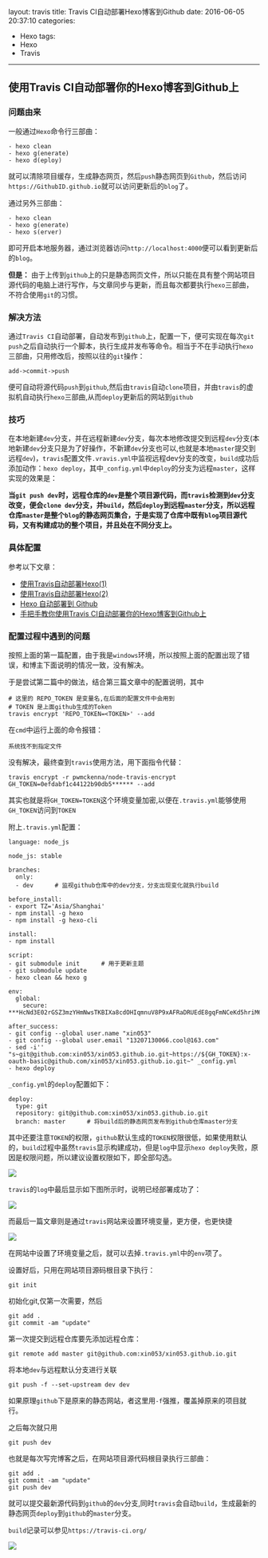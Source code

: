 layout: travis
title: Travis CI自动部署Hexo博客到Github
date: 2016-06-05 20:37:10
categories: 
- Hexo
tags:
- Hexo
- Travis
---

## 使用Travis CI自动部署你的Hexo博客到Github上
### 问题由来
一般通过`Hexo`命令行三部曲：

	- hexo clean
	- hexo g(enerate)
	- hexo d(eploy)
就可以清除项目缓存，生成静态网页，然后`push`静态网页到`Github`，然后访问`https://GithubID.github.io`就可以访问更新后的`blog`了。

通过另外三部曲：

	- hexo clean
	- hexo g(enerate)
	- hexo s(erver)
即可开启本地服务器，通过浏览器访问`http://localhost:4000`便可以看到更新后的`blog`。

<!-- more -->

**但是：** 由于上传到`github`上的只是静态网页文件，所以只能在具有整个网站项目源代码的电脑上进行写作，与文章同步与更新，而且每次都要执行`hexo`三部曲，不符合使用`git`的习惯。

### 解决方法
通过`Travis CI`自动部署，自动发布到`github`上，配置一下，便可实现在每次`git push`之后自动执行一个脚本，执行生成并发布等命令。相当于不在手动执行`hexo`三部曲，只用修改后，按照以往的`git`操作：

	add->commit->push

便可自动将源代码`push`到`github`,然后由`travis`自动`clone`项目，并由`travis`的虚拟机自动执行`hexo`三部曲,从而`deploy`更新后的网站到`github`

### 技巧
在本地新建`dev`分支，并在远程新建`dev`分支，每次本地修改提交到远程`dev`分支(本地新建`dev`分支只是为了好操作，不新建`dev`分支也可以,也就是本地`master`提交到远程`dev`)，`travis`配置文件`.vravis.yml`中监视远程dev分支的改变，`build`成功后添加动作：`hexo deploy`，其中`_config.yml`中`deploy`的分支为远程`master`，这样实现的效果是：

**当`git push dev`时，远程仓库的`dev`是整个项目源代码，而`travis`检测到`dev`分支改变，便会`clone dev`分支，并`build`，然后`deploy`到远程`master`分支，所以远程仓库`master`是整个`blog`的静态网页集合，于是实现了仓库中既有`blog`项目源代码，又有构建成功的整个项目，并且处在不同分支上。**

### 具体配置
参考以下文章：

- [使用Travis自动部署Hexo(1)](http://www.jianshu.com/p/7f05b452fd3a "使用Travis自动部署Hexo(1)")
- [使用Travis自动部署Hexo(2)](http://www.jianshu.com/p/fff7b3384f46 "使用Travis自动部署Hexo(2)")
- [Hexo 自动部署到 Github](http://www.tuicool.com/articles/AZf2Yzb "Hexo 自动部署到 Github")
- [手把手教你使用Travis CI自动部署你的Hexo博客到Github上](http://www.2cto.com/kf/201605/505702.html "手把手教你使用Travis CI自动部署你的Hexo博客到Github上")

### 配置过程中遇到的问题
按照上面的第一篇配置，由于我是`windows`环境，所以按照上面的配置出现了错误，和博主下面说明的情况一致，没有解决。

于是尝试第二篇中的做法，结合第三篇文章中的配置说明，其中

    # 这里的 REPO_TOKEN 是变量名,在后面的配置文件中会用到
    # TOKEN 是上面github生成的Token
    travis encrypt 'REPO_TOKEN=<TOKEN>' --add

在`cmd`中运行上面的命令报错：

	系统找不到指定文件

没有解决，最终查到`travis`使用方法，用下面指令代替：

    travis encrypt -r pwmckenna/node-travis-encrypt GH_TOKEN=0efdabf1c44122b90db5****** --add

其实也就是将`GH_TOKEN=TOKEN`这个环境变量加密,以便在`.travis.yml`能够使用`GH_TOKEN`访问到`TOKEN`

附上`.travis.yml`配置：

    language: node_js

    node_js: stable

    branches:
      only:
      - dev      # 监视github仓库中的dev分支，分支出现变化就执行build

    before_install:
    - export TZ='Asia/Shanghai'
    - npm install -g hexo
    - npm install -g hexo-cli

    install:
    - npm install

    script:
    - git submodule init      # 用于更新主题
    - git submodule update
    - hexo clean && hexo g

    env:
      global:
        secure: ***HcNd3E02rGSZ3mzYHmNwsTKBIXa8cdOHIqmnuV8P9xAFRaDRUEdE8gqFmNCeKd5hriM64sO5BGU/szI7Q2uJNhUgDg0Rw/UZMbZCei5Pf112qzDpbb/ok1PUU9Q282sI1YVf8poBUvMHmoHLOMayR25IjIysb5aE+8kpipDbReU=

    after_success:
    - git config --global user.name "xin053"
    - git config --global user.email "13207130066.cool@163.com"
    - sed -i'' "s~git@github.com:xin053/xin053.github.io.git~https://${GH_TOKEN}:x-oauth-basic@github.com/xin053/xin053.github.io.git~" _config.yml
    - hexo deploy

`_config.yml`的`deploy`配置如下：

    deploy:
      type: git
      repository: git@github.com:xin053/xin053.github.io.git
      branch: master      # 将build后的静态网页发布到github仓库master分支

其中还要注意`TOKEN`的权限，`github`默认生成的`TOKEN`权限很低，如果使用默认的，`build`过程中虽然`travis`显示构建成功，但是`log`中显示`hexo deploy`失败，原因是权限问题，所以建议设置权限如下，即全部勾选。

![](http://i.imgur.com/HaFgkwf.png)

`travis`的`log`中最后显示如下图所示时，说明已经部署成功了：

![](http://i.imgur.com/47CPLk0.png)

而最后一篇文章则是通过`travis`网站来设置环境变量，更方便，也更快捷

![](http://i.imgur.com/MoGZ0UC.png)

在网站中设置了环境变量之后，就可以去掉`.travis.yml`中的`env`项了。

设置好后，只用在网站项目源码根目录下执行：

    git init

初始化git,仅第一次需要，然后

    git add .
    git commit -am "update"

第一次提交到远程仓库要先添加远程仓库：

    git remote add master git@github.com:xin053/xin053.github.io.git

将本地`dev`与远程默认分支进行关联

    git push -f --set-upstream dev dev

如果原理`github`下是原来的静态网站，者这里用`-f`强推，覆盖掉原来的项目就行。

之后每次就只用

    git push dev

也就是每次写完博客之后，在网站项目源代码根目录执行三部曲：

    git add .
    git commit -am "update"
    git push dev

就可以提交最新源代码到`github`的`dev`分支,同时`travis`会自动`build`，生成最新的静态网页`deploy`到`github`的`master`分支。

`build`记录可以参见`https://travis-ci.org/`

![](http://i.imgur.com/yEmpXuC.png)